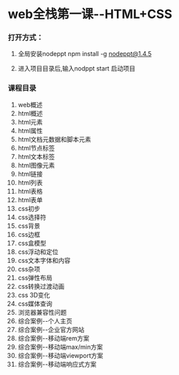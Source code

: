 # web全栈第一课--HTML+CSS

### **打开方式：**

 1. 全局安装nodeppt npm install -g nodeppt@1.4.5

 2. 进入项目目录后,输入nodppt start 启动项目

### **课程目录**

1. web概述
2. html概述
3. html元素
4. html属性
5. html文档元数据和脚本元素
6. html节点标签
7. html文本标签
8. html图像元素
9. html链接
10. html列表
11. html表格
12. html表单
13. css初步
14. css选择符
15. css背景
16. css边框
17. css盒模型
18. css浮动和定位
19. css文本字体和内容
20. css杂项
21. css弹性布局
22. css转换过渡动画
23. css 3D变化
24. css媒体查询
25. 浏览器兼容性问题
26. 综合案例--个人主页
27. 综合案例--企业官方网站
28. 综合案例--移动端rem方案
29. 综合案例--移动端max/min方案
30. 综合案例--移动端viewport方案
31. 综合案例--移动端响应式方案
